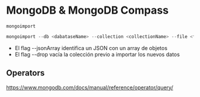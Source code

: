 # MongoDB & MongoDB Compass

`
mongoimport
`
```javascript
mongoimport --db <dabataseName> --collection <collectionName> --file <fileName> [flags]
```

- El flag --jsonArray identifica un JSON con un array de objetos
- El flag --drop vacía la colección previo a importar los nuevos datos

## Operators
https://www.mongodb.com/docs/manual/reference/operator/query/